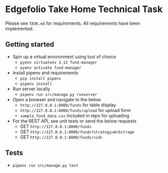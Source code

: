 # Edgefolio Take Home Technical Task

Please see `TASK.md` for requirements.
All requirements have been implemented.

## Getting started

* Spin up a virtual environment using tool of choice
  * `pyenv virtualenv 3.12 fund-manager`
  * `pyenv activate fund-manager`
* Install pipenv and requirements
  * `pip install pipenv`
  * `pipenv install`
* Run server locally
  * `pipenv run src/manage.py runserver`
* Open a browser and navigate to the below
  * `http://127.0.0.1:8000/funds` for table display
  * `http://127.0.0.1:8000/funds/upload` for upload form
  * `sample_fund_data.csv` included in repo for uploading
* For the REST API, see unit tests or send the below requests
  * GET `http://127.0.0.1:8000/funds`
  * GET `http://127.0.0.1:8000/funds?strategy=Arbitrage`
  * GET `http://127.0.0.1:8000/funds/<id>`

## Tests

* `pipenv run src/manage.py test`

